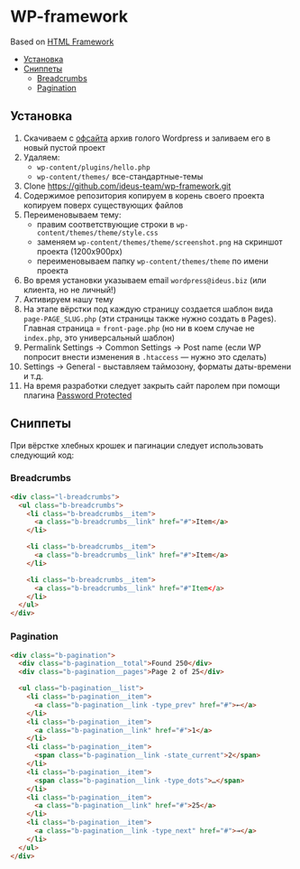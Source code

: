 # WP-framework
Based on [HTML Framework](https://github.com/ideus-team/html-framework)

* [Установка](#Установка)
* [Сниппеты](#Сниппеты)
  * [Breadcrumbs](#breadcrumbs)
  * [Pagination](#pagination)

## Установка
1. Скачиваем с [офсайта](https://wordpress.org/download/) архив голого Wordpress и заливаем его в новый пустой проект
2. Удаляем:
   * `wp-content/plugins/hello.php`
   * `wp-content/themes/` все-стандартные-темы
3. Clone https://github.com/ideus-team/wp-framework.git
4. Содержимое репозитория копируем в корень своего проекта копируем поверх существующих файлов
5. Переименовываем тему:
   * правим соответствующие строки в `wp-content/themes/theme/style.css`
   * заменяем `wp-content/themes/theme/screenshot.png` на скриншот проекта (1200х900px)
   * переименовываем папку `wp-content/themes/theme` по имени проекта
6. Во время установки указываем email `wordpress@ideus.biz` (или клиента, но не личный!)
7. Активируем нашу тему
8. На этапе вёрстки под каждую страницу создается шаблон вида `page-PAGE_SLUG.php` (эти страницы также нужно создать в Pages). Главная страница = `front-page.php` (но ни в коем случае не `index.php`, это универсальный шаблон)
9. Permalink Settings → Common Settings → Post name (если WP попросит внести изменения в `.htaccess` — нужно это сделать)
10. Settings → General - выставляем таймозону, форматы даты-времени и т.д.
11. На время разработки следует закрыть сайт паролем при помощи плагина [Password Protected](https://wordpress.org/plugins/password-protected/)

## Сниппеты
При вёрстке хлебных крошек и пагинации следует использовать следующий код:

### Breadcrumbs
```html
<div class="l-breadcrumbs">
  <ul class="b-breadcrumbs">
    <li class="b-breadcrumbs__item">
      <a class="b-breadcrumbs__link" href="#">Item</a>
    </li>

    <li class="b-breadcrumbs__item">
      <a class="b-breadcrumbs__link" href="#">Item</a>
    </li>

    <li class="b-breadcrumbs__item">
      <a class="b-breadcrumbs__link" href="#"Item</a>
    </li>
  </ul>
</div>
```
### Pagination
```html
<div class="b-pagination">
  <div class="b-pagination__total">Found 250</div>
  <div class="b-pagination__pages">Page 2 of 25</div>

  <ul class="b-pagination__list">
    <li class="b-pagination__item">
      <a class="b-pagination__link -type_prev" href="#">←</a>
    </li>
    <li class="b-pagination__item">
      <a class="b-pagination__link" href="#">1</a>
    </li>
    <li class="b-pagination__item">
      <span class="b-pagination__link -state_current">2</span>
    </li>
    <li class="b-pagination__item">
      <span class="b-pagination__link -type_dots">…</span>
    </li>
    <li class="b-pagination__item">
      <a class="b-pagination__link" href="#">25</a>
    </li>
    <li class="b-pagination__item">
      <a class="b-pagination__link -type_next" href="#">→</a>
    </li>
  </ul>
</div>
```
